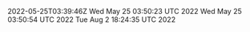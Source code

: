 2022-05-25T03:39:46Z
Wed May 25 03:50:23 UTC 2022
Wed May 25 03:50:54 UTC 2022
Tue Aug  2 18:24:35 UTC 2022
